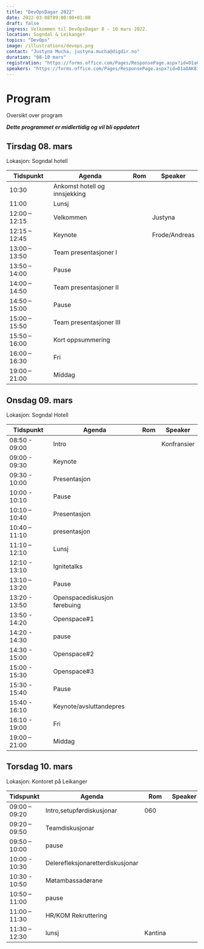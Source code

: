 ```yaml
---
title: "DevOpsDagar 2022"
date: 2022-03-08T09:00:00+01:00
draft: false
ingress: Velkommen til DevOpsDagar 8 - 10 mars 2022.
location: Sogndal & Leikanger
topics: "DevOps"
image: /illustrations/devops.png
contact: "Justyna Mucha, justyna.mucha@digdir.no"
duration: "08-10 mars"
registration: "https://forms.office.com/Pages/ResponsePage.aspx?id=D1aOAK8I7EygVrNUR1A5kYdTaK1-AVVNii-Zf2n-UqNUNDlDOUJJUTQxU1VXTEpDMkVVMzdIR0Q5MS4u"
speakers: "https://forms.office.com/Pages/ResponsePage.aspx?id=D1aOAK8I7EygVrNUR1A5kda5_-8eyrxIsGgzBTzRrLBUOU1WUEozQkdENFAwRVBEWVE5T0s0NlNJMy4u"
---
```


# Program
Oversikt over program


***Dette programmet er midlertidig og vil bli oppdatert***

## Tirsdag 08. mars
Lokasjon: Sogndal hotell

| **Tidspunkt**     | **Agenda**                           | **Rom**     | **Speaker** |
| ------------- | ----------------------------- | --- | ------------- |
| 10:30         | Ankomst hotell og innsjekking |     |               |
| 11:00         | Lunsj                         |     |               |
| 12:00 – 12:15 | Velkommen                     |     | Justyna       |
| 12:15 – 12:45   | Keynote                     |     | Frode/Andreas |
| 13:00 – 13:50   | Team presentasjoner I        |     |               |
| 13:50 – 14:00   | Pause                       |     |               |
| 14:00 – 14:50 | Team presentasjoner II        |     |               |
| 14:50 – 15:00 | Pause                         |     |               |
| 15:00 – 15:50 | Team presentasjoner III       |     |               |
| 15:50 – 16:00 | Kort oppsummering             |     |               |
| 16:00 – 16:30 | Fri                           |     |               |
| 19:00 – 21:00   | Middag                      |     |               |

## Onsdag 09. mars
Lokasjon: Sogndal Hotell

| **Tidspunkt**     | **Agenda**                           | **Rom**     | **Speaker** |
| ------------- | ---------------------------- | --- | ----------- |
| 08:50 - 09:00  | Intro                        |     | Konfransier |
| 09:00 - 09:30  | Keynote                      |     |             |
| 09:30 - 10:00  | Presentasjon                 |     |             |
| 10:00 - 10:10  | Pause                        |     |             |
| 10:10 – 10:40   | Presentasjon                |     |             |
| 10:40 – 11:10 | presentasjon                  |     |             |
| 11:10 – 12:10 | Lunsj                         |     |             |
| 12:10 - 13:10  | Ignitetalks                  |     |             |
| 13:10 – 13:20  | Pause                        |     |             |
| 13:20 - 13:50  | Openspacediskusjon førebuing |     |             |
| 13:50 - 14:20  | Openspace#1                  |     |             |
| 14:20 - 14:30  | pause                        |     |             |
| 14:30 - 15:00  | Openspace#2                  |     |             |
| 15:00 - 15:30  | Openspace#3                  |     |             |
| 15:30 - 15:40  | Pause                        |     |             |
| 15:40 - 16:10  | Keynote/avsluttandepres      |     |             |
| 16:10 - 19:00   | Fri                         |     |             |
| 19:00 – 21:00  | Middag                       |     |             |

## Torsdag 10. mars
Lokasjon: Kontoret på Leikanger

| **Tidspunkt**     | **Agenda**                           | **Rom**     | **Speaker** |
| ------------- | -------------------------------- | ------- | ------- |
| 09:00 – 09:20 | Intro,setupførdiskusjonar        | 060     |         |
| 09:20 – 09:50 | Teamdiskusjonar                  |         |         |
| 09:50 – 10:00 | pause                            |         |         |
| 10:00 - 10:30 | Delerefleksjonaretterdiskusjonar |         |         |
| 10:30 - 10:50 | Møtambassadørane                 |         |         |
| 10:50 – 11:00 | pause                            |         |         |
| 11:00 – 11:30 | HR/KOM Rekruttering              |         |         |
| 11:30 – 12:30 | lunsj                            | Kantina |         |